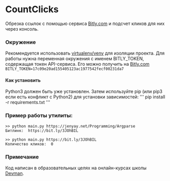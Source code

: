 # CountClicks
Обрезка ссылок с помощью сервиса [Bitly.com](https://bitly.com/) и подсчет кликов для них через консоль.
### Окружение
Рекомендуется использовать [virtualenv/venv](https://docs.python.org/3/library/venv.html) для изоляции проекта.
Для работы нужна переменная окружения с именем BITLY_TOKEN, содержащая токен API-сервиса. Его можно получить на [Bitly.com](https://bitly.com/a/oauth_apps)
```BITLY_TOKEN=17c09e20ad155405123ac1977542fecf00231da7```
#### Как установить
Python3 должен быть уже установлен.
Затем используйте pip (или pip3 если есть конфликт с Python2) для
установки зависимостей:
'''
pip install -r requirements.txt
'''
### Пример работы утилиты:

```
>> python main.py https://jenyay.net/Programming/Argparse
Битлинк:  https://bit.ly/3JOhBIL

>> python main.py https://bit.ly/3JOhBIL
Количество кликов:  0
```
### Примечание
 Код написан в образовательных целях на онлайн-курсах школы [Devman](https://dvmn.org/).